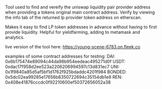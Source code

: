 Tool used to find and vereify the uniswap liquidity pair provider address when providing a tokens original main contract address. Verify by viewing the info tab of the returned lp provider token address on etherscan. 

Makes it easy to find LP token addresses in advance without having to first provide liquidity. Helpful for yieldfarming, adding to metamask and analytics.

live version of the tool here: https://young-scene-6783.on.fleek.co

examples of some contract addresses for testing:
DAI: 0x6b175474e89094c44da98b954eedeac495271d0f
USDT: 0xdac17f958d2ee523a2206206994597c13d831ec7
UNI: 0x1f9840a85d5af5bf1d1762f925bdaddc4201f984
BONDED: 0x5dc02ea99285e17656b8350722694c35154db1e8
REN: 0x408e41876cccdc0f92210600ef50372656052a38
